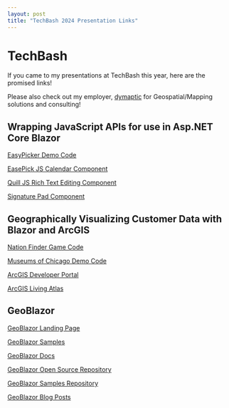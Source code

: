 ```yaml
---
layout: post
title: "TechBash 2024 Presentation Links"
---
```


# TechBash

If you came to my presentations at TechBash this year, here are the promised links!

Please also check out my employer, [dymaptic](https://dymaptic.com) for Geospatial/Mapping solutions and consulting!

## Wrapping JavaScript APIs for use in Asp.NET Core Blazor

[EasyPicker Demo Code](https://github.com/timpurdum/easepickerdemo)

[EasePick JS Calendar Component](https://easepick.com/)

[Quill JS Rich Text Editing Component](https://quilljs.com/)

[Signature Pad Component](https://github.com/szimek/signature_pad)

## Geographically Visualizing Customer Data with Blazor and ArcGIS

[Nation Finder Game Code](https://github.com/dymaptic/GeoBlazor-Samples/tree/main/NationFinder)

[Museums of Chicago Demo Code](https://github.com/dymaptic/GeoBlazor-Samples/tree/main/MuseumsOfChicago)

[ArcGIS Developer Portal](https://developers.arcgis.com/)

[ArcGIS Living Atlas](https://livingatlas.arcgis.com/)

## GeoBlazor

[GeoBlazor Landing Page](https://geoblazor.com)

[GeoBlazor Samples](https://samples.geoblazor.com)

[GeoBlazor Docs](https://docs.geoblazor.com)

[GeoBlazor Open Source Repository](https://github.com/dymaptic.GeoBlazor)

[GeoBlazor Samples Repository](https://github.com/dymaptic/GeoBlazor-Samples)

[GeoBlazor Blog Posts](https://blog.dymaptic.com/tag/geoblazor)